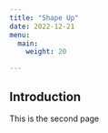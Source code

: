 ```yaml
---
title: "Shape Up"
date: 2022-12-21
menu:
  main:
    weight: 20

---
```

## Introduction

This is the second page
